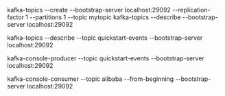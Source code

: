 kafka-topics --create --bootstrap-server localhost:29092 --replication-factor 1 --partitions 1 --topic mytopic
kafka-topics --describe --bootstrap-server localhost:29092

kafka-topics --describe --topic quickstart-events --bootstrap-server localhost:29092

kafka-console-producer --topic quickstart-events --bootstrap-server localhost:29092

kafka-console-consumer --topic alibaba --from-beginning --bootstrap-server localhost:29092